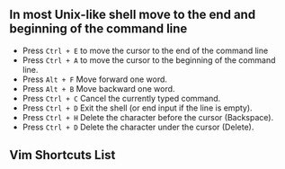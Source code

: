 

## In most Unix-like shell move to the end and beginning of the command line
- Press `Ctrl + E` to move the cursor to the end of the command line
- Press `Ctrl + A` to move the cursor to the beginning of the command line.
- Press `Alt + F` Move forward one word.
- Press `Alt + B` Move backward one word.
- Press `Ctrl + C` Cancel the currently typed command.
- Press `Ctrl + D` Exit the shell (or end input if the line is empty).
- Press `Ctrl + H` Delete the character before the cursor (Backspace).
- Press `Ctrl + D` Delete the character under the cursor (Delete).


## Vim Shortcuts List